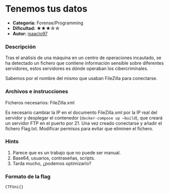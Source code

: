 # Tenemos tus datos
- **Categoría:** Forense/Programming
- **Dificultad:** ★★★☆☆
- **Autor:** [isaaclo97](https://isaaclo97.github.io/)

### Descripción
Tras el análisis de una máquina en un centro de operaciones incautado, se ha detectado un fichero que contiene información sensible sobre diferentes servidores, estos servidores es dónde operaban los cibercriminales.  

Sabemos por el nombre del mismo que usaban FileZilla para conectarse.  

### Archivos e instrucciones
Ficheros necesarios: FileZilla.xml  

Es necesario cambiar la IP en el documento FileZilla.xml por la IP real del servidor y desplegar el contenedor (`docker-compose up —build`), que creará un servidor FTP en el puerto por 21. Una vez creado conectarse y añadir el fichero Flag.txt. Modificar permisos para evitar que eliminen el fichero.


### Hints
1. Parece que es un trabajo que no puede ser manual.
2. Base64, usuarios, contraseñas, scripts.
3. Tarda mucho, ¿podemos optimizarlo?


### Formato de la flag
``CTFUni{}``
